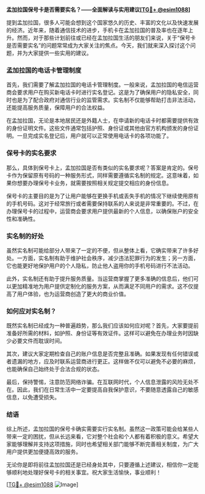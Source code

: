 **孟加拉国保号卡是否需要实名？——全面解读与实用建议[[TG💪+ @esim1088](https://t.me/s/esim1088)]**

提到孟加拉国，很多人可能会想到这个国家悠久的历史、丰富的文化以及快速发展的经济。近年来，随着通信技术的进步，手机卡在孟加拉国的普及率也在逐年上升。然而，对于那些计划前往或已经在孟加拉国生活的朋友们来说，关于“保号卡是否需要实名”的问题常常成为大家关注的焦点。今天，我们就来深入探讨这个问题，并为大家提供一些实用的建议。

### 孟加拉国的电话卡管理制度

首先，我们需要了解孟加拉国的电话卡管理制度。一般来说，孟加拉国的电信运营商会要求用户在购买新电话卡时进行实名登记。这是为了确保用户的隐私安全，同时也是为了配合政府对通信行业的监管需求。实名制不仅能够帮助打击非法活动，还能提高服务质量，保障用户的合法权益。

在孟加拉国，无论是本地居民还是外籍人士，在申请新的电话卡时都需要提供有效的身份证明文件。这些文件通常包括护照、身份证或其他由官方机构颁发的身份证明。一旦完成实名登记后，用户就可以正常使用电话卡的各项功能了。

### 保号卡的实名要求

那么，具体到保号卡上，孟加拉国是否有类似的实名要求呢？答案是肯定的。保号卡作为保留原有号码的一种服务形式，同样需要遵循实名制的规定。这意味着，如果你想要办理保号卡业务，就需要按照相关规定提交相应的身份信息。

保号卡的主要目的是为了让用户能够在更换手机或丢失手机的情况下继续使用原有的手机号码。这对于经常旅行或者需要保持联系的人来说是非常重要的。不过，在办理保号卡的过程中，运营商会要求用户提供最新的个人信息，以确保账户的安全性和准确性。

### 实名制的好处

虽然实名制可能给部分人带来了一定的不便，但从整体上看，它确实带来了许多好处。一方面，实名制有助于维护社会秩序，减少违法犯罪行为的发生；另一方面，它也能更好地保护用户的个人隐私，防止他人盗用你的手机号码进行不法活动。

此外，实名制还有助于提升服务质量。当运营商掌握了更多准确的信息后，他们可以更加精准地为用户提供定制化的服务方案，从而满足不同用户的需求。这不仅提高了用户体验，也为运营商创造了更大的商业价值。

### 如何应对实名制？

既然实名制已经成为一种普遍趋势，那么我们应该如何应对呢？首先，大家要提前准备好所需的材料，如护照、身份证等有效证件。这样可以避免在办理业务时因缺少必要文件而耽误时间。

其次，建议大家定期检查自己的账户信息是否完整且准确。如果发现有任何错误或者遗漏的地方，应及时联系运营商进行更正。这样做不仅可以避免不必要的麻烦，也能确保自己始终处于合法合规的状态。

最后，保持警惕，注意防范网络诈骗。在互联网时代，个人信息泄露的风险无处不在。因此，我们在日常生活中一定要提高自我保护意识，不要随意透露自己的敏感信息，以免遭受损失。

### 结语

综上所述，孟加拉国的保号卡确实需要实行实名制。虽然这一政策可能会给某些人带来一定的困扰，但从长远来看，它对整个社会和个人都有着积极的意义。希望大家能够理解并支持这项措施，同时也希望相关部门能够不断完善相关制度，为广大用户提供更加便捷高效的服务。

无论你是即将前往孟加拉国还是已经身处其中，只要遵循上述建议，相信你一定能够顺利地处理好保号卡的相关事宜。祝大家生活愉快，事业顺利！

[[TG💪+ @esim1088](https://t.me/s/esim1088) ![Image](https://i.postimg.cc/4NQfJmqS/Snipaste-2025-05-13-00-14-12.png)]